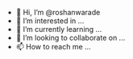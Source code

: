 - 👋 Hi, I’m @roshanwarade
- 👀 I’m interested in ...
- 🌱 I’m currently learning ...
- 💞️ I’m looking to collaborate on ...
- 📫 How to reach me ...

<!---
roshanwarade/roshanwarade is a ✨ special ✨ repository because its `README.md` (this file) appears on your GitHub profile.
You can click the Preview link to take a look at your changes.
--->
